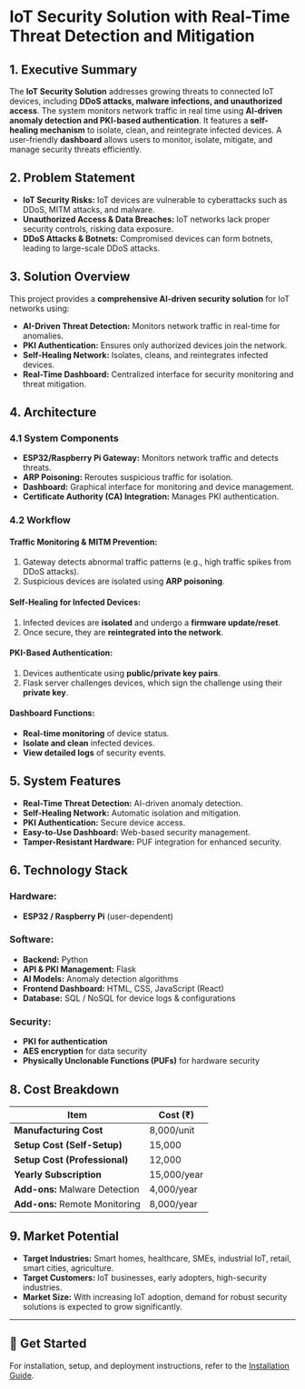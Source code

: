 # IoT Security Solution with Real-Time Threat Detection and Mitigation

## 1. Executive Summary
The **IoT Security Solution** addresses growing threats to connected IoT devices, including **DDoS attacks, malware infections, and unauthorized access**. The system monitors network traffic in real time using **AI-driven anomaly detection and PKI-based authentication**. It features a **self-healing mechanism** to isolate, clean, and reintegrate infected devices. A user-friendly **dashboard** allows users to monitor, isolate, mitigate, and manage security threats efficiently.

## 2. Problem Statement
- **IoT Security Risks:** IoT devices are vulnerable to cyberattacks such as DDoS, MITM attacks, and malware.
- **Unauthorized Access & Data Breaches:** IoT networks lack proper security controls, risking data exposure.
- **DDoS Attacks & Botnets:** Compromised devices can form botnets, leading to large-scale DDoS attacks.

## 3. Solution Overview
This project provides a **comprehensive AI-driven security solution** for IoT networks using:
- **AI-Driven Threat Detection:** Monitors network traffic in real-time for anomalies.
- **PKI Authentication:** Ensures only authorized devices join the network.
- **Self-Healing Network:** Isolates, cleans, and reintegrates infected devices.
- **Real-Time Dashboard:** Centralized interface for security monitoring and threat mitigation.

## 4. Architecture
### 4.1 System Components
- **ESP32/Raspberry Pi Gateway:** Monitors network traffic and detects threats.
- **ARP Poisoning:** Reroutes suspicious traffic for isolation.
- **Dashboard:** Graphical interface for monitoring and device management.
- **Certificate Authority (CA) Integration:** Manages PKI authentication.

### 4.2 Workflow
#### Traffic Monitoring & MITM Prevention:
1. Gateway detects abnormal traffic patterns (e.g., high traffic spikes from DDoS attacks).
2. Suspicious devices are isolated using **ARP poisoning**.

#### Self-Healing for Infected Devices:
1. Infected devices are **isolated** and undergo a **firmware update/reset**.
2. Once secure, they are **reintegrated into the network**.

#### PKI-Based Authentication:
1. Devices authenticate using **public/private key pairs**.
2. Flask server challenges devices, which sign the challenge using their **private key**.

#### Dashboard Functions:
- **Real-time monitoring** of device status.
- **Isolate and clean** infected devices.
- **View detailed logs** of security events.

## 5. System Features
- **Real-Time Threat Detection:** AI-driven anomaly detection.
- **Self-Healing Network:** Automatic isolation and mitigation.
- **PKI Authentication:** Secure device access.
- **Easy-to-Use Dashboard:** Web-based security management.
- **Tamper-Resistant Hardware:** PUF integration for enhanced security.

## 6. Technology Stack
### **Hardware:**
- **ESP32 / Raspberry Pi** (user-dependent)

### **Software:**
- **Backend:** Python
- **API & PKI Management:** Flask
- **AI Models:** Anomaly detection algorithms
- **Frontend Dashboard:** HTML, CSS, JavaScript (React)
- **Database:** SQL / NoSQL for device logs & configurations

### **Security:**
- **PKI for authentication**
- **AES encryption** for data security
- **Physically Unclonable Functions (PUFs)** for hardware security

## 8. Cost Breakdown
| Item                         | Cost (₹) |
|------------------------------|----------|
| **Manufacturing Cost**       | 8,000/unit |
| **Setup Cost (Self-Setup)**  | 15,000 |
| **Setup Cost (Professional)** | 12,000 |
| **Yearly Subscription**      | 15,000/year |
| **Add-ons:** Malware Detection | 4,000/year |
| **Add-ons:** Remote Monitoring | 8,000/year |

## 9. Market Potential
- **Target Industries:** Smart homes, healthcare, SMEs, industrial IoT, retail, smart cities, agriculture.
- **Target Customers:** IoT businesses, early adopters, high-security industries.
- **Market Size:** With increasing IoT adoption, demand for robust security solutions is expected to grow significantly.

---

## 🚀 Get Started
For installation, setup, and deployment instructions, refer to the [Installation Guide](INSTALL.md).
